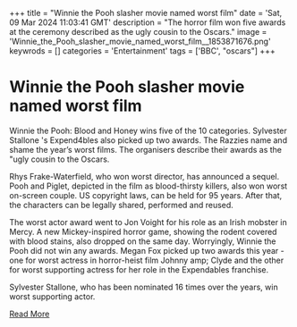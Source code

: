 +++
title = "Winnie the Pooh slasher movie named worst film"
date = 'Sat, 09 Mar 2024 11:03:41 GMT'
description = "The horror film won five awards at the ceremony described as the ugly cousin to the Oscars."
image = 'Winnie_the_Pooh_slasher_movie_named_worst_film__1853871676.png'
keywrods =  []
categories = 'Entertainment'
tags = ['BBC', "oscars"]
+++

# Winnie the Pooh slasher movie named worst film

Winnie the Pooh: Blood and Honey wins five of the 10 categories.
Sylvester Stallone <bb>'s Expend4bles also picked up two awards.
The Razzies name and shame the year’s worst films.
The organisers describe their awards as the <bb>"ugly cousin to the Oscars.

Rhys Frake-Waterfield, who won worst director, has announced a sequel.
Pooh and Piglet, depicted in the film as blood-thirsty killers, also won worst on-screen couple.
US copyright laws, can be held for 95 years.
After that, the characters can be legally shared, performed and reused.

The worst actor award went to Jon Voight for his role as an Irish mobster in Mercy.
A new Mickey-inspired horror game, showing the rodent covered with blood stains, also dropped on the same day.
Worryingly, Winnie the Pooh did not win any awards.
Megan Fox picked up two awards this year - one for worst actress in horror-heist film Johnny <bb>amp; Clyde and the other for worst supporting actress for her role in the Expendables franchise.

Sylvester Stallone, who has been nominated 16 times over the years, win worst supporting actor.


[Read More](https://www.bbc.co.uk/news/entertainment-arts-68510904)
